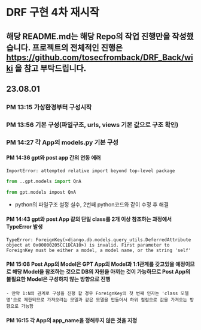 # DRF 구현 4차 재시작

 ## 해당 README.md는 해당 Repo의 작업 진행만을 작성했습니다. 프로젝트의 전체적인 진행은 https://github.com/tosecfromback/DRF_Back/wiki 을 참고 부탁드립니다.
 
 ## 23.08.01 
  ### PM 13:15 가상환경부터 구성시작
  ### PM 13:56 기본 구성(파일구조, urls, views 기본 값으로 구조 확인)
  ### PM 14:27 각 App의 models.py 기본 구성
   #### PM 14:36 gpt와 post app 간의 연동 에러
   ```shell
   ImportError: attempted relative import beyond top-level package
   ```
   ```python
   from ..gpt.models import QnA
   
   from gpt.models impost QnA
   ```
   - python의 파일구조 설정 실수, 2번째 python코드와 같이 수정 후 해결
   
   #### PM 14:43 gpt와 post App 같의 단일 class를 2개 이상 참조하는 과정에서 TypeError 발생
   ```shell
   TypeError: ForeignKey(<django.db.models.query_utils.DeferredAttribute object at 0x00000205CC1DCA10>) is invalid. First parameter to ForeignKey must be either a model, a model name, or the string 'self'
   ```
   
   #### PM 15:08 Post App의 Model은 GPT App의 Model과 1:1관계를 갖고있을 예정이므로 해당 Model을 참조하는 것으로 DB의 자원을 아끼는 것이 가능하므로 Post App의 불필요한 Model은 구성하지 않는 방향으로 진행
    - 만약 1:N의 관계로 구성을 진행 할 경우 ForeignKey의 첫 번째 인자는 'class 모델명'으로 제한되므로 가져오려는 모델과 같은 모델을 만들어서 하위 컬럼으로 값을 가져오는 방향으로 가능함
	
   #### PM 16:15 각 App의 app_name을 정해두지 않은 것을 지정